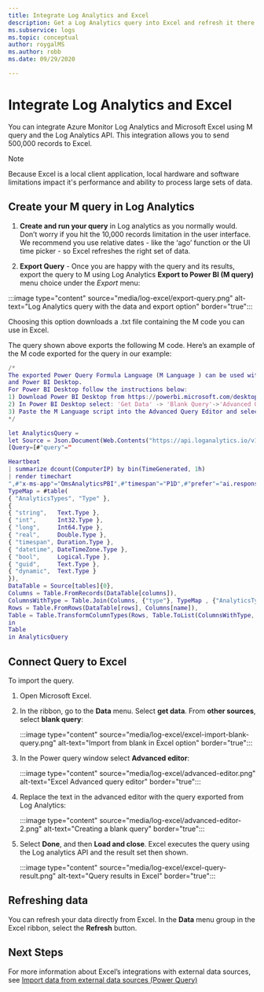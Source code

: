 ```yaml
---
title: Integrate Log Analytics and Excel
description: Get a Log Analytics query into Excel and refresh it there. 
ms.subservice: logs
ms.topic: conceptual
author: roygalMS
ms.author: robb
ms.date: 09/29/2020

---
```


# Integrate Log Analytics and Excel

You can integrate Azure Monitor Log Analytics and Microsoft Excel using M query and the Log Analytics API.  This integration allows you to send 500,000 records to Excel.

> [!NOTE]
> Because Excel is a local client application, local hardware and software limitations impact it's performance and ability to process large sets of data.

## Create your M query in Log Analytics 

1. **Create and run your query** in Log analytics as you normally would. Don’t worry if you hit the 10,000 records limitation in the user interface.  We recommend you use relative dates - like the ‘ago’ function or the UI time picker - so Excel refreshes the right set of data.
  
2. **Export Query** - Once you are happy with the query and its results, export the query to M using Log Analytics **Export to Power BI (M query)** menu choice under the *Export* menu:

:::image type="content" source="media/log-excel/export-query.png" alt-text="Log Analytics query with the data and export option" border="true":::



Choosing this option downloads a .txt file containing the M code you can use in Excel.

The query shown above exports the following M code. Here’s an example of the M code exported for the query in our example:

```m
/*
The exported Power Query Formula Language (M Language ) can be used with Power Query in Excel
and Power BI Desktop.
For Power BI Desktop follow the instructions below: 
1) Download Power BI Desktop from https://powerbi.microsoft.com/desktop/
2) In Power BI Desktop select: 'Get Data' -> 'Blank Query'->'Advanced Query Editor'
3) Paste the M Language script into the Advanced Query Editor and select 'Done'
*/

let AnalyticsQuery =
let Source = Json.Document(Web.Contents("https://api.loganalytics.io/v1/workspaces/ddcfc599-cae0-48ee-9026-fffffffffffff/query", 
[Query=[#"query"="

Heartbeat 
| summarize dcount(ComputerIP) by bin(TimeGenerated, 1h)    
| render timechart
",#"x-ms-app"="OmsAnalyticsPBI",#"timespan"="P1D",#"prefer"="ai.response-thinning=true"],Timeout=#duration(0,0,4,0)])),
TypeMap = #table(
{ "AnalyticsTypes", "Type" }, 
{ 
{ "string",   Text.Type },
{ "int",      Int32.Type },
{ "long",     Int64.Type },
{ "real",     Double.Type },
{ "timespan", Duration.Type },
{ "datetime", DateTimeZone.Type },
{ "bool",     Logical.Type },
{ "guid",     Text.Type },
{ "dynamic",  Text.Type }
}),
DataTable = Source[tables]{0},
Columns = Table.FromRecords(DataTable[columns]),
ColumnsWithType = Table.Join(Columns, {"type"}, TypeMap , {"AnalyticsTypes"}),
Rows = Table.FromRows(DataTable[rows], Columns[name]), 
Table = Table.TransformColumnTypes(Rows, Table.ToList(ColumnsWithType, (c) => { c{0}, c{3}}))
in
Table
in AnalyticsQuery
```

## Connect Query to Excel 

To import the query. 

1. Open Microsoft Excel. 
1. In the ribbon, go to the **Data** menu. Select **get data**. From **other sources**, select **blank query**:
 
   :::image type="content" source="media/log-excel/excel-import-blank-query.png" alt-text="Import from blank in Excel option" border="true":::

1. In the Power query window select **Advanced editor**:

   :::image type="content" source="media/log-excel/advanced-editor.png" alt-text="Excel Advanced query editor" border="true":::

 
1. Replace the text in the advanced editor with the query exported from Log Analytics:

   :::image type="content" source="media/log-excel/advanced-editor-2.png" alt-text="Creating a blank query" border="true":::
 
1. Select **Done**, and then **Load and close**. Excel executes the query using the Log analytics API and the result set then shown.
 

   :::image type="content" source="media/log-excel/excel-query-result.png" alt-text="Query results in Excel" border="true":::

##	Refreshing  data

You can refresh your data directly from Excel. In the **Data** menu group in the Excel ribbon, select the **Refresh** button.
 
## Next Steps

For more information about Excel’s integrations with external data sources, see [Import data from external data sources (Power Query)](https://support.office.com/en-us/article/import-data-from-external-data-sources-power-query-be4330b3-5356-486c-a168-b68e9e616f5a)